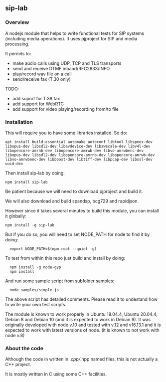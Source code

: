 ## sip-lab

### Overview

A nodejs module that helps to write functional tests for SIP systems (including media operations).
It uses pjproject for SIP and media processing.

It permits to:
  - make audio calls using UDP, TCP and TLS transports
  - send and receive DTMF inband/RFC2833/INFO.
  - play/record wav file on a call
  - send/receive fax (T.30 only)

TODO:
  - add suport for T.38 fax
  - add support for WebRTC
  - add support for video playing/recording from/to file

### Installation

This will require you to have some libraries installed. So do:
```
apt install build-essential automake autoconf libtool libspeex-dev libopus-dev libsdl2-dev libavdevice-dev libswscale-dev libv4l-dev libopencore-amrnb-dev libopencore-amrwb-dev libvo-amrwbenc-dev libopus-dev libsdl2-dev libopencore-amrnb-dev libopencore-amrwb-dev libvo-amrwbenc-dev libboost-dev libtiff-dev libpcap-dev libssl-dev uuid-dev
```

Then install sip-lab by doing:
```
npm install sip-lab
```

Be patient because we will need to download pjproject and build it.

We will also download and build spandsp, bcg729 and rapidjson.

However since it takes several minutes to build this module, you can install it globally:
```
npm install -g sip-lab
```

But if you do so, you will need to set NODE_PATH for node to find it by doing:
```
  export NODE_PATH=$(npm root --quiet -g)
```

To test from within this repo just build and install by doing:
```
  npm install -g node-gyp
  npm install
```
And run some sample script from subfolder samples:
```
  node samples/simple.js
```
The above script has detailed comments. 
Please read it to undestand how to write your own test scripts.

The module is known to work properly in Ubuntu 18.04.4, Ubuntu 20.04.4, Debian 8 and Debian 10 (and it is expected to work in Debian 9).
It was originally developed with node v.10 and tested with v.12 and v16.13.1 and it is expected to work with latest versions of node.
(it is known to not work with node v.8)



### About the code

Although the code in written in *.cpp/*.hpp named files, this is not actually a C++ project.

It is mostly written in C using some C++ facilities.


